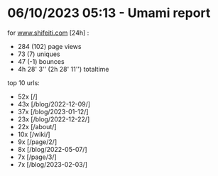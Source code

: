 # 06/10/2023 05:13 - Umami report
for www.shifeiti.com [24h] :

 - 284 (102) page views
 - 73 (7) uniques
 - 47 (-1) bounces
 - 4h 28' 3'' (2h 28' 11'') totaltime


top 10 urls:
 - 52x [/]
 - 43x [/blog/2022-12-09/]
 - 37x [/blog/2023-01-12/]
 - 23x [/blog/2022-12-22/]
 - 22x [/about/]
 - 10x [/wiki/]
 - 9x [/page/2/]
 - 8x [/blog/2022-05-07/]
 - 7x [/page/3/]
 - 7x [/blog/2023-02-03/]



